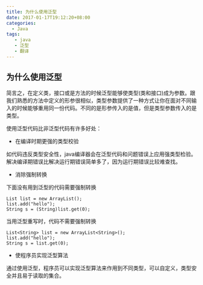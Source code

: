 ```yaml
---
title: 为什么使用泛型
date: 2017-01-17T19:12:20+08:00
categories:
  - Java
tags:
   - java
   - 泛型
   - 翻译
---
```


## 为什么使用泛型

 简言之，在定义类，接口或是方法的时候泛型能够使类型(类和接口)成为参数。跟我们熟悉的方法中定义的形参很相似，类型参数提供了一种方式让你在面对不同输入的时候能够重用同一份代码。不同的是形参传入的是值，但是类型参数传入的是类型。

使用泛型代码比非泛型代码有许多好处：
<!--more-->
- 在编译时期更强的类型校验

 如代码违反类型安全性，java编译器会在泛型代码和问题错误上应用强类型检验。解决编译期错误比解决运行期错误简单多了，因为运行期错误比较难查找。
 
- 消除强制转换

 下面没有用到泛型的代码需要强制转换
 
 ```
 List list = new ArrayList();
 list.add("hello");
 String s = (String)list.get(0);
 ```
 当用泛型重写时，代码不需要强制转换
 
 ```
 List<String> list = new ArrayList<String>();
 list.add("hello");
 String s = list.get(0);
 ```
 
- 使程序员实现泛型算法

 通过使用泛型，程序员可以实现泛型算法来作用到不同类型，可以自定义，类型安全并且易于读取的集合。
 
 
 
 
